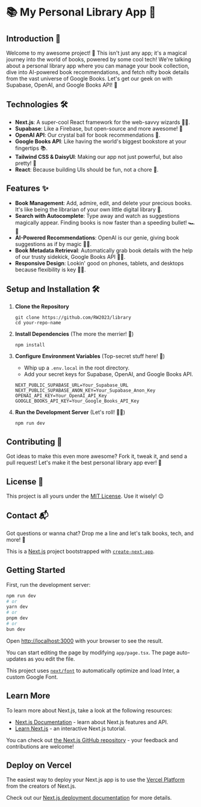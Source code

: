 # 📚 My Personal Library App 📖

## Introduction 🌟

Welcome to my awesome project! 🎉 This isn't just any app; it's a magical journey into the world of books, powered by some cool tech! We're talking about a personal library app where you can manage your book collection, dive into AI-powered book recommendations, and fetch nifty book details from the vast universe of Google Books. Let's get our geek on with Supabase, OpenAI, and Google Books API! 🚀

## Technologies 🛠️

- **Next.js**: A super-cool React framework for the web-savvy wizards 🧙‍♂️.
- **Supabase**: Like a Firebase, but open-source and more awesome! 🌈
- **OpenAI API**: Our crystal ball for book recommendations 🔮.
- **Google Books API**: Like having the world's biggest bookstore at your fingertips 📚.
- **Tailwind CSS & DaisyUI**: Making our app not just powerful, but also pretty! 💅
- **React**: Because building UIs should be fun, not a chore 🎨.

## Features ✨

- **Book Management**: Add, admire, edit, and delete your precious books. It's like being the librarian of your own little digital library 📔.
- **Search with Autocomplete**: Type away and watch as suggestions magically appear. Finding books is now faster than a speeding bullet! 🏎️💨
- **AI-Powered Recommendations**: OpenAI is our genie, giving book suggestions as if by magic 🧞‍♂️.
- **Book Metadata Retrieval**: Automatically grab book details with the help of our trusty sidekick, Google Books API 🕵️‍♂️.
- **Responsive Design**: Lookin' good on phones, tablets, and desktops because flexibility is key 🤸‍♂️.

## Setup and Installation 🛠️

1. **Clone the Repository**
    ```
    git clone https://github.com/RW2023/library
    cd your-repo-name
    ```

2. **Install Dependencies** (The more the merrier! 🎉)
    ```
    npm install
    ```

3. **Configure Environment Variables** (Top-secret stuff here! 🤫)
    - Whip up a `.env.local` in the root directory.
    - Add your secret keys for Supabase, OpenAI, and Google Books API.
    ```
    NEXT_PUBLIC_SUPABASE_URL=Your_Supabase_URL
    NEXT_PUBLIC_SUPABASE_ANON_KEY=Your_Supabase_Anon_Key
    OPENAI_API_KEY=Your_OpenAI_API_Key
    GOOGLE_BOOKS_API_KEY=Your_Google_Books_API_Key
    ```

4. **Run the Development Server** (Let's roll! 🚗💨)
    ```
    npm run dev
    ```

## Contributing 🤝

Got ideas to make this even more awesome? Fork it, tweak it, and send a pull request! Let's make it the best personal library app ever! 🚀

## License 📜

This project is all yours under the [MIT License](LICENSE.md). Use it wisely! 😉

## Contact 📬

Got questions or wanna chat? Drop me a line  and let's talk books, tech, and more! 🌈



This is a [Next.js](https://nextjs.org/) project bootstrapped with [`create-next-app`](https://github.com/vercel/next.js/tree/canary/packages/create-next-app).

## Getting Started

First, run the development server:

```bash
npm run dev
# or
yarn dev
# or
pnpm dev
# or
bun dev
```

Open [http://localhost:3000](http://localhost:3000) with your browser to see the result.

You can start editing the page by modifying `app/page.tsx`. The page auto-updates as you edit the file.

This project uses [`next/font`](https://nextjs.org/docs/basic-features/font-optimization) to automatically optimize and load Inter, a custom Google Font.

## Learn More

To learn more about Next.js, take a look at the following resources:

- [Next.js Documentation](https://nextjs.org/docs) - learn about Next.js features and API.
- [Learn Next.js](https://nextjs.org/learn) - an interactive Next.js tutorial.

You can check out [the Next.js GitHub repository](https://github.com/vercel/next.js/) - your feedback and contributions are welcome!

## Deploy on Vercel

The easiest way to deploy your Next.js app is to use the [Vercel Platform](https://vercel.com/new?utm_medium=default-template&filter=next.js&utm_source=create-next-app&utm_campaign=create-next-app-readme) from the creators of Next.js.

Check out our [Next.js deployment documentation](https://nextjs.org/docs/deployment) for more details.
